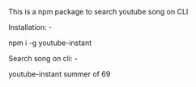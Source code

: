 This is a npm package to search youtube song on CLI

Installation: -

npm i -g youtube-instant

Search song on cli: -

youtube-instant summer of 69

